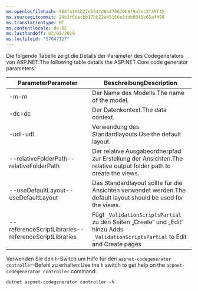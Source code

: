 ```yaml
---
ms.openlocfilehash: 568fa161b27e554fd8b474670b8f9a7ec2f39f45
ms.sourcegitcommit: 24b1f6decbb17bb22a45166e5fdb0845c65af498
ms.translationtype: MT
ms.contentlocale: de-DE
ms.lasthandoff: 03/01/2019
ms.locfileid: "57047127"
---
```

<span data-ttu-id="652c0-101">Die folgende Tabelle zeigt die Details der Parameter des Codegenerators von ASP.NET:</span><span class="sxs-lookup"><span data-stu-id="652c0-101">The following table details the ASP.NET Core code generator parameters:</span></span>

| <span data-ttu-id="652c0-102">Parameter</span><span class="sxs-lookup"><span data-stu-id="652c0-102">Parameter</span></span>               | <span data-ttu-id="652c0-103">Beschreibung</span><span class="sxs-lookup"><span data-stu-id="652c0-103">Description</span></span>|
| ----------------- | ------------ |
| <span data-ttu-id="652c0-104">-m</span><span class="sxs-lookup"><span data-stu-id="652c0-104">-m</span></span>  | <span data-ttu-id="652c0-105">Der Name des Modells.</span><span class="sxs-lookup"><span data-stu-id="652c0-105">The name of the model.</span></span> |
| <span data-ttu-id="652c0-106">-dc</span><span class="sxs-lookup"><span data-stu-id="652c0-106">-dc</span></span>  | <span data-ttu-id="652c0-107">Der Datenkontext.</span><span class="sxs-lookup"><span data-stu-id="652c0-107">The data context.</span></span> |
| <span data-ttu-id="652c0-108">-udl</span><span class="sxs-lookup"><span data-stu-id="652c0-108">-udl</span></span> | <span data-ttu-id="652c0-109">Verwendung des Standardlayouts.</span><span class="sxs-lookup"><span data-stu-id="652c0-109">Use the default layout.</span></span> |
| <span data-ttu-id="652c0-110">--relativeFolderPath</span><span class="sxs-lookup"><span data-stu-id="652c0-110">--relativeFolderPath</span></span> | <span data-ttu-id="652c0-111">Der relative Ausgabeordnerpfad zur Erstellung der Ansichten.</span><span class="sxs-lookup"><span data-stu-id="652c0-111">The relative output folder path to create the views.</span></span> |
| <span data-ttu-id="652c0-112">--useDefaultLayout</span><span class="sxs-lookup"><span data-stu-id="652c0-112">--useDefaultLayout</span></span> | <span data-ttu-id="652c0-113">Das Standardlayout sollte für die Ansichten verwendet werden.</span><span class="sxs-lookup"><span data-stu-id="652c0-113">The default layout should be used for the views.</span></span> |
| <span data-ttu-id="652c0-114">--referenceScriptLibraries</span><span class="sxs-lookup"><span data-stu-id="652c0-114">--referenceScriptLibraries</span></span> | <span data-ttu-id="652c0-115">Fügt `_ValidationScriptsPartial` zu den Seiten „Create“ und „Edit“ hinzu.</span><span class="sxs-lookup"><span data-stu-id="652c0-115">Adds `_ValidationScriptsPartial` to Edit and Create pages</span></span> |

<span data-ttu-id="652c0-116">Verwenden Sie den `h`-Switch um Hilfe für den `aspnet-codegenerator controller`-Befehl zu erhalten:</span><span class="sxs-lookup"><span data-stu-id="652c0-116">Use the `h` switch to get help on the `aspnet-codegenerator controller` command:</span></span>

```console
dotnet aspnet-codegenerator controller -h
```